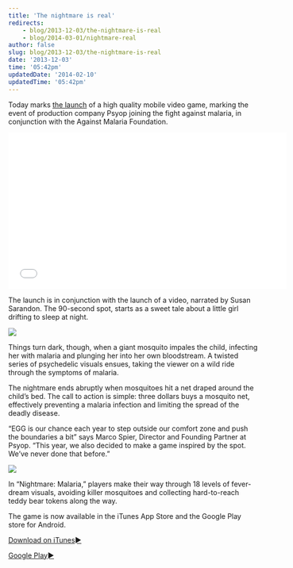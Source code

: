 ```yaml
---
title: 'The nightmare is real'
redirects:
    - blog/2013-12-03/the-nightmare-is-real
    - blog/2014-03-01/nightmare-real
author: false
slug: blog/2013-12-03/the-nightmare-is-real
date: '2013-12-03'
time: '05:42pm'
updatedDate: '2014-02-10'
updatedTime: '05:42pm'
---
```

Today marks [the launch](http://greatergood.tv/projects/nightmare-malaria/) of a high quality mobile video game, marking the event of production company Psyop joining the fight against malaria, in conjunction with the Against Malaria Foundation.

<iframe width="560" height="315" src="//www.youtube.com/embed/li43wERsAp4?rel=0" frameborder="0" allowfullscreen=""></iframe>

The launch is in conjunction with the launch of a video, narrated by Susan Sarandon. The 90-second spot, starts as a sweet tale about a little girl drifting to sleep at night.

![](/images/uploads/bed.jpg)

Things turn dark, though, when a giant mosquito impales the child, infecting her with malaria and plunging her into her own bloodstream. A twisted series of psychedelic visuals ensues, taking the viewer on a wild ride through the symptoms of malaria.

The nightmare ends abruptly when mosquitoes hit a net draped around the child’s bed. The call to action is simple: three dollars buys a mosquito net, effectively preventing a malaria infection and limiting the spread of the deadly disease.

“EGG is our chance each year to step outside our comfort zone and push the boundaries a bit” says Marco Spier, Director and Founding Partner at Psyop. “This year, we also decided to make a game inspired by the spot. We’ve never done that before.”

![](/images/uploads/blood.png)

In “Nightmare: Malaria,” players make their way through 18 levels of fever-dream visuals, avoiding killer mosquitoes and collecting hard-to-reach teddy bear tokens along the way.

The game is now available in the iTunes App Store and the Google Play store for Android.

[Download on iTunes►](https://itunes.apple.com/us/app/nightmare-malaria/id741194411?mt=8)

[Google Play►](https://play.google.com/store/apps/details?id=com.psyop.againstmalaria&hl=en)